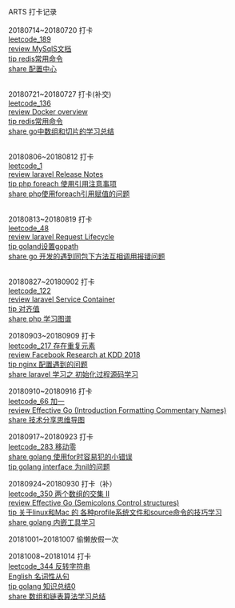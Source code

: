 ARTS 打卡记录<br/><br/>
20180714~20180720 打卡<br/>
<a href="https://github.com/renpeng00/leetcode/blob/master/leetcode_189.md">leetcode_189</a><br/>
<a href="https://dev.mysql.com/doc/refman/8.0/en/connecting-disconnecting.html">review MySqlS文档</a><br/>
<a href="https://github.com/renpeng00/my_blog/blob/master/redis_command.md">tip redis常用命令</a><br/>
<a href="#">share 配置中心</a><br/><br/>

20180721~20180727 打卡(补交)<br/>
<a href="https://github.com/renpeng00/leetcode/blob/master/leetcode_136.md">leetcode_136</a><br/>
<a href="https://docs.docker.com/engine/docker-overview/">review Docker overview</a><br/>
<a href="https://github.com/renpeng00/my_blog/blob/master/%E7%81%B5%E6%B4%BB%E8%BF%90%E7%94%A8%E4%BD%8D%E8%BF%90%E7%AE%97%E8%A7%A3%E5%86%B3%E9%97%AE%E9%A2%98">tip redis常用命令</a><br/>
<a href="https://github.com/renpeng00/my_blog/blob/master/go_arr_slice.md">share go中数组和切片的学习总结</a><br/><br/>


20180806~20180812 打卡<br/>
<a href="https://github.com/renpeng00/leetcode/blob/master/leetcode_1">leetcode_1</a><br/>
<a href="https://laravel.com/docs/5.6/releases#support-policy">review laravel Release Notes</a><br/>
<a href="https://github.com/renpeng00/my_blog/blob/master/php_foreach_value.md">tip php foreach 使用引用注意事项</a><br/>
<a href="https://github.com/renpeng00/my_blog/blob/master/php_foreach.md">share php使用foreach引用赋值的问题</a><br/><br/>

20180813~20180819 打卡<br/>
<a href="https://github.com/renpeng00/leetcode/blob/master/leetcode_48.md">leetcode_48</a><br/>
<a href="https://laravel.com/docs/5.6/lifecycle#focus-on-service-providers">review laravel Request Lifecycle</a><br/>
<a href="https://github.com/renpeng00/my_blog/blob/master/goland%E8%AE%BE%E7%BD%AEgopath.md">tip goland设置gopath</a><br/>
<a href="https://github.com/renpeng00/my_blog/blob/master/go%20%E5%BC%80%E5%8F%91%E7%9A%84%E9%81%87%E5%88%B0%E5%90%8C%E5%8C%85%E4%B8%8B%E6%96%B9%E6%B3%95%E4%BA%92%E7%9B%B8%E8%B0%83%E7%94%A8%E6%8A%A5%E9%94%99%E9%97%AE%E9%A2%98.md">share go 开发的遇到同包下方法互相调用报错问题</a><br/><br/>

20180827~20180902 打卡<br/>
<a href="https://github.com/renpeng00/leetcode/blob/master/leetcode_122.md">leetcode_122</a><br/>
<a href="https://laravel.com/docs/5.7/container">review laravel Service Container</a><br/>
<a href="https://www.cnblogs.com/sirlipeng/p/4792062.html">tip 对齐值</a><br/>
<a href="https://github.com/renpeng00/my_blog/blob/master/phplearn.md">share php 学习图谱</a><br/>

20180903~20180909 打卡<br/>
<a href="https://github.com/renpeng00/leetcode/blob/master/leetcode_217.md">leetcode_217 存在重复元素</a><br/>
<a href="https://research.fb.com/facebook-research-at-kdd-2018/">review Facebook Research at KDD 2018</a><br/>
<a href="https://github.com/renpeng00/my_blog/blob/master/nginx_simple_config.md">tip nginx 配置遇到的问题</a><br/>
<a href="https://github.com/renpeng00/my_blog/blob/master/laravel_app_init.md">share laravel 学习之 初始化过程源码学习</a><br/>


20180910~20180916 打卡<br/>
<a href="https://github.com/renpeng00/leetcode/blob/master/LeetCode_66.md">leetcode_66 加一</a><br/>
<a href="https://golang.org/doc/effective_go.html#mixed-caps">review Effective Go (Introduction Formatting Commentary Names)</a><br/>
<a href="https://github.com/renpeng00/my_blog/blob/master/technologe_sharing.md">share 技术分享思维导图</a><br/>

20180917~20180923 打卡<br/>
<a href="https://github.com/renpeng00/leetcode/blob/master/leetcode_283.md">leetcode_283 移动零</a><br/>
<a href="https://github.com/renpeng00/my_blog/blob/master/go_for_tip.md">share golang 使用for时容易犯的小错误</a><br/>
<a href="https://github.com/renpeng00/my_blog/blob/master/go_interface_notice.md">tip golang interface 为nil的问题</a><br/>

20180924~20180930 打卡（补）<br/>
<a href="https://github.com/renpeng00/leetcode/blob/master/leetcode_350.md">leetcode_350 两个数组的交集 II</a><br/>
<a href="https://golang.org/doc/effective_go.html">review Effective Go (Semicolons Control structures) </a><br/>
<a href="https://github.com/renpeng00/my_blog/blob/master/profile-bash_profile.md">tip 关于linux和Mac 的 各种profile系统文件和source命令的技巧学习</a><br/>
<a href="https://github.com/renpeng00/my_blog/blob/master/go_tools.md">share golang 内嵌工具学习</a><br/>

20181001~20181007 偷懒放假一次 <br/>

20181008~20181014 打卡 <br/>
<a href="https://github.com/renpeng00/leetcode/blob/master/leetcode_344.md">leetcode_344 反转字符串</a><br/>
<a href="https://www.bilibili.com/video/av17323270/?p=2">English 名词性从句 </a><br/>
<a href="https://github.com/renpeng00/my_blog/blob/master/go_tip_001.md">tip golang 知识总结0</a><br/>
<a href="https://github.com/renpeng00/my_blog/blob/master/algorithm_array_and_linklist.md">share 数组和链表算法学习总结</a><br/>

